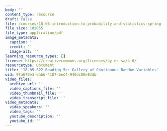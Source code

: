 ```yaml
---
body: ''
content_type: resource
draft: false
file: /courses/18-05-introduction-to-probability-and-statistics-spring-2022/mit18_05_s22_class05-prep-c.pdf
file_size: 181055
file_type: application/pdf
image_metadata:
  caption: ''
  credit: ''
  image-alt: ''
learning_resource_types: []
license: https://creativecommons.org/licenses/by-nc-sa/4.0/
resourcetype: Document
title: '18.05 S22 Reading 5c: Gallery of Continuous Random Variables'
uid: 9fa670e3-eab6-4107-bed4-940dc80e83db
video_files:
  archive_url: ''
  video_captions_file: ''
  video_thumbnail_file: ''
  video_transcript_file: ''
video_metadata:
  video_speakers: ''
  video_tags: ''
  youtube_description: ''
  youtube_id: ''
---
```

